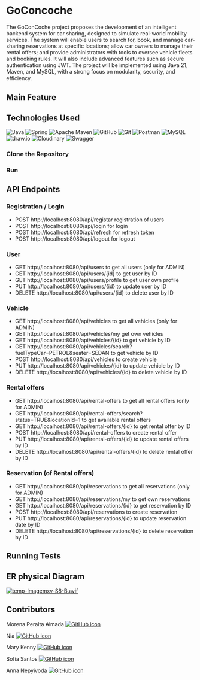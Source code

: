 # GoConcoche
The GoConCoche project proposes the development of an intelligent backend system for car
sharing, designed to simulate real-world mobility services. The
system will enable users to search for, book, and manage car-sharing reservations at specific
locations; allow car owners to manage their rental offers; and provide administrators with tools to
oversee vehicle fleets and booking rules. It will also include advanced features such as secure
authentication using JWT. The project will be implemented using Java 21, Maven, and MySQL,
with a strong focus on modularity, security, and eﬃciency.

## Main Feature

## Technologies Used
![Java](https://img.shields.io/badge/java-%23ED8B00.svg?style=for-the-badge&logo=openjdk&logoColor=white)
![Spring](https://img.shields.io/badge/spring-%236DB33F.svg?style=for-the-badge&logo=spring&logoColor=white)
![Apache Maven](https://img.shields.io/badge/Apache%20Maven-C71A36?style=for-the-badge&logo=Apache%20Maven&logoColor=white)
![GitHub](https://img.shields.io/badge/github-%23121011.svg?style=for-the-badge&logo=github&logoColor=white)
![Git](https://img.shields.io/badge/git-%23F05033.svg?style=for-the-badge&logo=git&logoColor=white)
![Postman](https://img.shields.io/badge/Postman-FF6C37?style=for-the-badge&logo=postman&logoColor=white)
![MySQL](https://img.shields.io/badge/MySQL-4479A1?style=for-the-badge&logo=mysql&logoColor=white)
![draw.io](https://img.shields.io/badge/draw.io-F08705?style=for-the-badge&logo=diagramsdotnet&logoColor=white)
![Cloudinary](https://img.shields.io/badge/cloudinary-3448C5?style=for-the-badge&logo=cloudinary&logoColor=white)
![Swagger](https://img.shields.io/badge/swagger-%2385EA2D.svg?style=for-the-badge&logo=swagger&logoColor=black)

### Clone the Repository

### Run

## API Endpoints

### Registration / Login
- POST http://localhost:8080/api/registar registration of users
- POST http://localhost:8080/api/login for login
- POST http://localhost:8080/api/refresh for refresh token
- POST http://localhost:8080/api/logout for logout

### User
- GET http://localhost:8080/api/users to get all users (only for ADMIN)
- GET http://localhost:8080/api/users/{id} to get user by ID
- GET http://localhost:8080/api/users/profile to get user own profile
- PUT http://localhost:8080/api/users/{id} to update user by ID
- DELETE http://localhost:8080/api/users/{id} to delete user by ID

### Vehicle
- GET http://localhost:8080/api/vehicles to get all vehicles (only for ADMIN)
- GET http://localhost:8080/api/vehicles/my get own vehicles
- GET http://localhost:8080/api/vehicles/{id} to get vehicle by ID
- GET http://localhost:8080/api/vehicles/search?fuelTypeCar=PETROL&seater=SEDAN to get vehicle by ID
- POST http://localhost:8080/api/vehicles to create vehicle
- PUT http://localhost:8080/api/vehicles/{id} to update vehicle by ID
- DELETE http://localhost:8080/api/vehicles/{id} to delete vehicle by ID

### Rental offers
- GET http://localhost:8080/api/rental-offers to get all rental offers (only for ADMIN)
- GET http://localhost:8080/api/rental-offers/search?status=TRUE&locationId=1 to get available rental offers
- GET http://localhost:8080/api/rental-offers/{id} to get rental offer by ID
- POST http://localhost:8080/api/rental-offers to create rental offer
- PUT http://localhost:8080/api/rental-offers/{id} to update rental offers by ID
- DELETE http://localhost:8080/api/rental-offers/{id} to delete rental offer by ID

### Reservation (of Rental offers) 
- GET http://localhost:8080/api/reservations to get all reservations (only for ADMIN)
- GET http://localhost:8080/api/reservations/my to get own reservations
- GET http://localhost:8080/api/reservations/{id} to get reservation by ID
- POST http://localhost:8080/api/reservations to create reservation
- PUT http://localhost:8080/api/reservations/{id} to update reservation date by ID
- DELETE http://localhost:8080/api/reservations/{id} to delete reservation by ID

## Running Tests

## ER physical Diagram

[![temp-Imagemxv-S8-B.avif](https://i.postimg.cc/JhvdWdQt/temp-Imagemxv-S8-B.avif)](https://postimg.cc/CZC4G7XV)

## Contributors

Morena Peralta Almada
    <a href="https://github.com/morenaperalta">
        <picture>
            <source srcset="https://img.icons8.com/ios-glyphs/30/ffffff/github.png" media="(prefers-color-scheme: dark)">
            <source srcset="https://img.icons8.com/ios-glyphs/30/000000/github.png" media="(prefers-color-scheme: light)">
            <img src="https://img.icons8.com/ios-glyphs/30/000000/github.png" alt="GitHub icon"/>
        </picture>
    </a>

Nia
    <a href="https://github.com/niaofnarnia">
        <picture>
            <source srcset="https://img.icons8.com/ios-glyphs/30/ffffff/github.png" media="(prefers-color-scheme: dark)">
            <source srcset="https://img.icons8.com/ios-glyphs/30/000000/github.png" media="(prefers-color-scheme: light)">
            <img src="https://img.icons8.com/ios-glyphs/30/000000/github.png" alt="GitHub icon"/>
        </picture>
    </a>

Mary Kenny
    <a href="https://github.com/marykenny123">
        <picture>
            <source srcset="https://img.icons8.com/ios-glyphs/30/ffffff/github.png" media="(prefers-color-scheme: dark)">
            <source srcset="https://img.icons8.com/ios-glyphs/30/000000/github.png" media="(prefers-color-scheme: light)">
            <img src="https://img.icons8.com/ios-glyphs/30/000000/github.png" alt="GitHub icon"/>
        </picture>
    </a>

Sofía Santos
<a href="https://github.com/sofianutria">
    <picture>
            <source srcset="https://img.icons8.com/ios-glyphs/30/ffffff/github.png" media="(prefers-color-scheme: dark)">
            <source srcset="https://img.icons8.com/ios-glyphs/30/000000/github.png" media="(prefers-color-scheme: light)">
            <img src="https://img.icons8.com/ios-glyphs/30/000000/github.png" alt="GitHub icon"/>
        </picture>
    </a>

Anna Nepyivoda
    <a href="https://github.com/NepyAnna">
        <picture>
            <source srcset="https://img.icons8.com/ios-glyphs/30/ffffff/github.png" media="(prefers-color-scheme: dark)">
            <source srcset="https://img.icons8.com/ios-glyphs/30/000000/github.png" media="(prefers-color-scheme: light)">
            <img src="https://img.icons8.com/ios-glyphs/30/000000/github.png" alt="GitHub icon"/>
        </picture>
    </a>